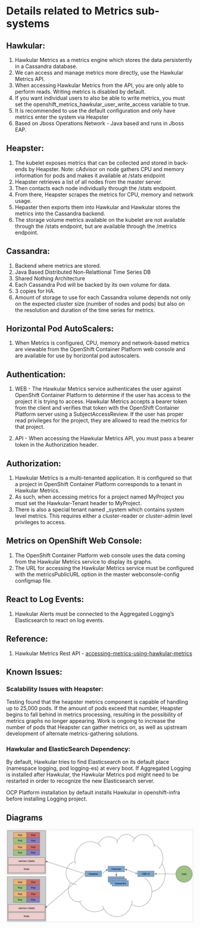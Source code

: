 # Details related to Metrics sub-systems


## Hawkular:

1. Hawkular Metrics as a metrics engine which stores the data persistently in a Cassandra database.
2. We can access and manage metrics more directly, use the Hawkular Metrics API.
3. When accessing Hawkular Metrics from the API, you are only able to perform reads. Writing metrics is disabled by default.
4. If you want individual users to also be able to write metrics, you must set the openshift_metrics_hawkular_user_write_access variable to true.
5. It is recommended to use the default configuration and only have metrics enter the system via Heapster
6. Based on Jboss Operations Network - Java based and runs in Jboss EAP.


## Heapster:

1. The kubelet exposes metrics that can be collected and stored in back-ends by Heapster.
   Note: cAdvisor on node gathers CPU and memory information for pods and makes it available at /stats endpoint
2. Heapster retrieves a list of all nodes from the master server.
3. Then contacts each node individually through the /stats endpoint.
4. From there, Heapster scrapes the metrics for CPU, memory and network usage.
5. Hepaster then exports them into Hawkular and Hawkular stores the metrics into the Cassandra backend.
6. The storage volume metrics available on the kubelet are not available through the /stats endpoint, but are available through the /metrics endpoint.


## Cassandra:

1. Backend where metrics are stored.
2. Java Based Distributed Non-Relattional Time Series DB
3. Shared Nothing Architecture
4. Each Cassandra Pod will be backed by its own volume for data.
5. 3 copies for HA.
6. Amount of storage to use for each Cassandra volume depends not only on the expected cluster size (number of nodes and pods) but also on the resolution and duration of the time series for metrics.


## Horizontal Pod AutoScalers:

1. When Metrics is configured, CPU, memory and network-based metrics are viewable from the OpenShift Container Platform web console and are available for use by horizontal pod autoscalers.


## Authentication:

1. WEB - The Hawkular Metrics service authenticates the user against OpenShift Container Platform to determine if the user has access to the project it is trying to access. Hawkular Metrics accepts a bearer token from the client and verifies that token with the OpenShift Container Platform server using a SubjectAccessReview. If the user has proper read privileges for the project, they are allowed to read the metrics for that project.

2. API - When accessing the Hawkular Metrics API, you must pass a bearer token in the Authorization header.


## Authorization:

1. Hawkular Metrics is a multi-tenanted application. It is configured so that a project in OpenShift Container Platform corresponds to a tenant in Hawkular Metrics.
2. As such, when accessing metrics for a project named MyProject you must set the Hawkular-Tenant header to MyProject.
3. There is also a special tenant named _system which contains system level metrics. This requires either a cluster-reader or cluster-admin level privileges to access.


## Metrics on OpenShift Web Console:

1. The OpenShift Container Platform web console uses the data coming from the Hawkular Metrics service to display its graphs.
2. The URL for accessing the Hawkular Metrics service must be configured with the metricsPublicURL option in the master webconsole-config configmap file.

 
## React to Log Events:

1. Hawkular Alerts must be connected to the Aggregated Logging’s Elasticsearch to react on log events.

 
## Reference:

1. Hawkular Metrics Rest API - [accessing-metrics-using-hawkular-metrics ](https://github.com/openshift/origin-metrics/blob/master/docs/hawkular_metrics.adoc#accessing-metrics-using-hawkular-metrics)

 
## Known Issues:

### Scalability Issues with Heapster:

Testing found that the heapster metrics component is capable of handling up to 25,000 pods. If the amount of pods exceed that number, Heapster begins to fall behind in metrics processing, resulting in the possibility of metrics graphs no longer appearing. Work is ongoing to increase the number of pods that Heapster can gather metrics on, as well as upstream development of alternate metrics-gathering solutions.


### Hawkular and ElasticSearch Dependency:

By default, Hawkular tries to find Elasticsearch on its default place (namespace logging, pod logging-es) at every boot. If Aggregated Logging is installed after Hawkular, the Hawkular Metrics pod might need to be restarted in order to recognize the new Elasticsearch server.

OCP Platform installation by default installs Hawkular in openshift-infra before installing Logging project.


## Diagrams
![Alt text](metrics.png?raw=true "")
